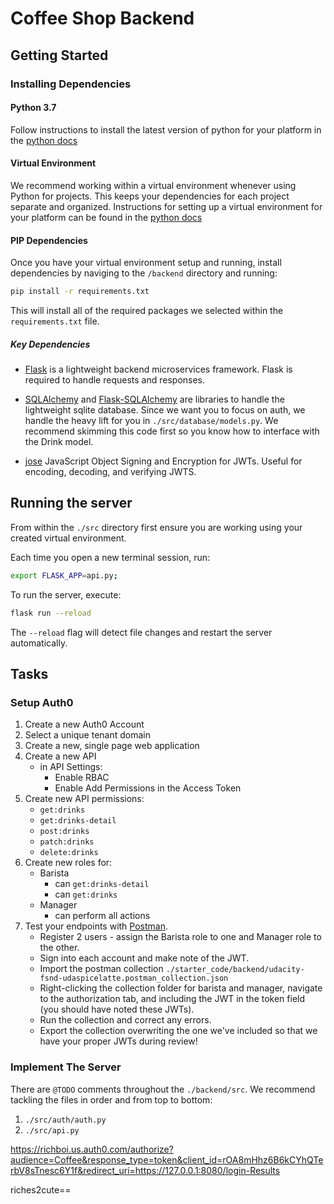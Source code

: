 # Coffee Shop Backend

## Getting Started

### Installing Dependencies

#### Python 3.7

Follow instructions to install the latest version of python for your platform in the [python docs](https://docs.python.org/3/using/unix.html#getting-and-installing-the-latest-version-of-python)

#### Virtual Environment

We recommend working within a virtual environment whenever using Python for projects. This keeps your dependencies for each project separate and organized. Instructions for setting up a virtual environment for your platform can be found in the [python docs](https://packaging.python.org/guides/installing-using-pip-and-virtual-environments/)

#### PIP Dependencies

Once you have your virtual environment setup and running, install dependencies by naviging to the `/backend` directory and running:

```bash
pip install -r requirements.txt
```

This will install all of the required packages we selected within the `requirements.txt` file.

##### Key Dependencies

- [Flask](http://flask.pocoo.org/) is a lightweight backend microservices framework. Flask is required to handle requests and responses.

- [SQLAlchemy](https://www.sqlalchemy.org/) and [Flask-SQLAlchemy](https://flask-sqlalchemy.palletsprojects.com/en/2.x/) are libraries to handle the lightweight sqlite database. Since we want you to focus on auth, we handle the heavy lift for you in `./src/database/models.py`. We recommend skimming this code first so you know how to interface with the Drink model.

- [jose](https://python-jose.readthedocs.io/en/latest/) JavaScript Object Signing and Encryption for JWTs. Useful for encoding, decoding, and verifying JWTS.

## Running the server

From within the `./src` directory first ensure you are working using your created virtual environment.

Each time you open a new terminal session, run:

```bash
export FLASK_APP=api.py;
```

To run the server, execute:

```bash
flask run --reload
```

The `--reload` flag will detect file changes and restart the server automatically.

## Tasks

### Setup Auth0

1. Create a new Auth0 Account
2. Select a unique tenant domain
3. Create a new, single page web application
4. Create a new API
   - in API Settings:
     - Enable RBAC
     - Enable Add Permissions in the Access Token
5. Create new API permissions:
   - `get:drinks`
   - `get:drinks-detail`
   - `post:drinks`
   - `patch:drinks`
   - `delete:drinks`
6. Create new roles for:
   - Barista
     - can `get:drinks-detail`
     - can `get:drinks`
   - Manager
     - can perform all actions
7. Test your endpoints with [Postman](https://getpostman.com).
   - Register 2 users - assign the Barista role to one and Manager role to the other.
   - Sign into each account and make note of the JWT.
   - Import the postman collection `./starter_code/backend/udacity-fsnd-udaspicelatte.postman_collection.json`
   - Right-clicking the collection folder for barista and manager, navigate to the authorization tab, and including the JWT in the token field (you should have noted these JWTs).
   - Run the collection and correct any errors.
   - Export the collection overwriting the one we've included so that we have your proper JWTs during review!

### Implement The Server

There are `@TODO` comments throughout the `./backend/src`. We recommend tackling the files in order and from top to bottom:

1. `./src/auth/auth.py`
2. `./src/api.py`

https://richboi.us.auth0.com/authorize?audience=Coffee&response_type=token&client_id=rOA8mHhz6B6kCYhQTerbV8sTnesc6Y1f&redirect_uri=https://127.0.0.1:8080/login-Results

<!-- richesmetelewawon ====eyJhbGciOiJSUzI1NiIsInR5cCI6IkpXVCIsImtpZCI6IjNqRFNWNXpNNndlMW1aZ2l0NW5DdyJ9.eyJpc3MiOiJodHRwczovL3JpY2hib2kudXMuYXV0aDAuY29tLyIsInN1YiI6ImF1dGgwfDYyYzAzNmNmNDkyYzlhNWExOTEyODI3NyIsImF1ZCI6IkNvZmZlZSIsImlhdCI6MTY1NzAzMTgyNywiZXhwIjoxNjU3MDM5MDI3LCJhenAiOiJyT0E4bUhoejZCNmtDWWhRVGVyYlY4c1RuZXNjNlkxZiIsInNjb3BlIjoiIiwicGVybWlzc2lvbnMiOlsiZGVsZXRlOmRyaW5rcyIsImdldDpkcmlua3MiLCJnZXQ6ZHJpbmtzLWRldGFpbCIsInBhdGNoOmRyaW5rcyIsIiBwb3N0OmRyaW5rcyJdfQ.RcO9AWbQrmMjWC1KViB-X_qLrNTKMMM6tLx3gayMDCGYEIROzXEToxhOS2XPaLeYG4a2_RIa0gX1oQj0Q3f_anTplWecS-yxuQ09Ul_17_GFrOGuGy0gxm08AWpl5eOV6TimQFfVv3P7kgYbmRgG0q-uHa9QB9L2QXliET6tsoymiFk3m-OvmHw29B2Aql8At1EX90105kYcc-rFMgFxpJMerzJ7_wphjAqPtszwcX7DXILB6IQBUrUxPd2hMo1Sx53dJY6GzsSkquznV-0aoAEj4nHnZvieR10ZjqBt0RCSOLvJ4W7cobrFDUHwW5Vz4MVH0RGYgS6bnVlDI2w8Ig -->

riches2cute==
